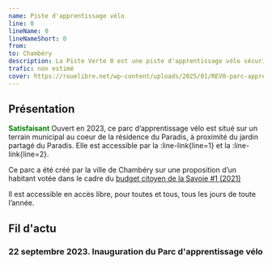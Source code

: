 ```yaml
---
name: Piste d'apprentissage vélo
line: 0
lineName: 0
lineNameShort: 0
from:
to: Chambéry
description: La Piste Verte 0 est une piste d'apprentissage vélo sécurisée, située au coeur de la résidence du paradis à côté de la gare de Chambéry.
trafic: non estimé
cover: https://rouelibre.net/wp-content/uploads/2025/01/REV0-parc-apprentissage.jpg
---
```


## Présentation
<span style="color:green;font-weight:bold">Satisfaisant</span> Ouvert en 2023, ce  parc d’apprentissage vélo est situé sur un terrain municipal au coeur de la résidence du Paradis, à proximité du jardin partagé du Paradis. Elle est accessible par la :line-link{line=1} et la :line-link{line=2}.

Ce parc a été créé par la ville de Chambéry sur une proposition d’un habitant votée dans le cadre du  <a href="https://www.vosprojetspourlasavoie.fr/dialog/vos-projets-pour-la-savoie/proposal/creation-dun-parc-dapprentissage-du-velo-a-chambery" target="_blank">budget citoyen de la Savoie #1 (2021)</a>

Il est accessible en accès libre, pour toutes et tous, tous les jours de toute l’année.

## Fil d'actu

### 22 septembre 2023. Inauguration du Parc d'apprentissage vélo
